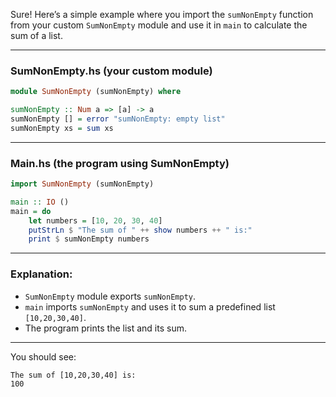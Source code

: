 Sure! Here’s a simple example where you import the `sumNonEmpty` function from your custom `SumNonEmpty` module and use it in `main` to calculate the sum of a list.

---

### SumNonEmpty.hs (your custom module)

```haskell
module SumNonEmpty (sumNonEmpty) where

sumNonEmpty :: Num a => [a] -> a
sumNonEmpty [] = error "sumNonEmpty: empty list"
sumNonEmpty xs = sum xs
```

---

### Main.hs (the program using SumNonEmpty)

```haskell
import SumNonEmpty (sumNonEmpty)

main :: IO ()
main = do
    let numbers = [10, 20, 30, 40]
    putStrLn $ "The sum of " ++ show numbers ++ " is:"
    print $ sumNonEmpty numbers
```

---

### Explanation:

* `SumNonEmpty` module exports `sumNonEmpty`.
* `main` imports `sumNonEmpty` and uses it to sum a predefined list `[10,20,30,40]`.
* The program prints the list and its sum.

---



You should see:

```
The sum of [10,20,30,40] is:
100
```
